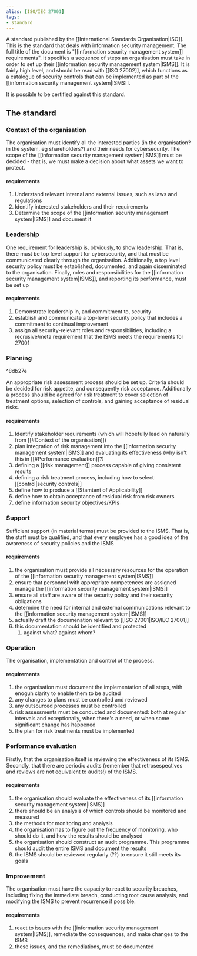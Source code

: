 ```yaml
---
alias: [ISO/IEC 27001]
tags:
- standard
---
```

A standard published by the [[International Standards Organisation|ISO]]. This is the standard that deals with information security management. The full title of the document is "[[information security management system]] requirements". It specifies a sequence of steps an organisation must take in order to set up their [[information security management system|ISMS]]. It is fairly high level, and should be read with [[ISO 27002]], which functions as a catalogue of security controls that can be implemented as part of the [[information security management system|ISMS]].

It is possible to be certified against this standard.
## The standard

### Context of the organisation
The organisation must identify all the interested parties (in the organisation? in the system, eg shareholders?) and their needs for cybersecurity. The scope of the [[information security management system|ISMS]] must be decided - that is, we must make a decision about what assets we want to protect. 

#### requirements
1. Understand relevant internal and external issues, such as laws and regulations
2. Identify interested stakeholders and their requirements
4. Determine the scope of the [[information security management system|ISMS]] and document it

### Leadership
One requirement for leadership is, obviously, to show leadership. That is, there must be top level support for cybersecurity, and that must be communicated clearly through the organisation. Additionally, a top level security policy must be established, documented, and again disseminated to the organisation. Finally, roles and responsibilities for the [[information security management system|ISMS]], and reporting its performance, must be set up

#### requirements
1. Demonstrate leadership in, and commitment to, security
2. establish and communicate a top-level security policy that includes a commitment to continual improvement
3. assign all security-relevant roles and responsibilities, including a recrusive/meta requirement that the ISMS meets the requirements for 27001

### Planning

^8db27e

An appropriate risk assessment process should be set up. Criteria should be decided for risk appetite, and consequently risk acceptance. Additionally a process should be agreed for risk treatment to cover selection of treatment options, selection of controls, and gaining acceptance of residual risks.

#### requirements
1. Identify stakeholder requirements (which will hopefully lead on naturally from [[#Context of the organisation]])
2. plan integration of risk management into the [[information security management system|ISMS]] and evaluating its effectiveness (why isn't this in [[#Performance evaluation]]?)
3. defining a [[risk management]] process capable of giving consistent results
4. defining a risk treatment process, including how to select [[control|security controls]]
5. define how to produce a [[Stamtent of Applicability]]
6. define how to obtain acceptance of residual risk from risk owners
7. define information security objectives/KPIs

### Support
Sufficient support (in material terms) must be provided to the ISMS. That is, the staff must be qualified, and that every employee has a good idea of the awareness of security policies and the ISMS

#### requirements
1. the organisation must provide all necessary resources for the operation of the [[information security management system|ISMS]]
2. ensure that personnel with appropriate competences are assigned manage the [[information security management system|ISMS]]
3. ensure all staff are aware of the security policy and their security obligations
4. determine the need for internal and external communications relevant to the [[information security management system|ISMS]]
5. actually draft the documenation relevant to [[ISO 27001|ISO/IEC 27001]]
6. this documentation should be identified and protected
	1. against what? against whom? 

### Operation
The organisation, implementation and control of the process. 

#### requirements
1. the organisation must document the implementation of all steps, with enoguh clarity to enable them to be audited
2. any changes to plans must be controlled and reviewed
3. any outsourced processes must be controlled
4. risk assessments must be conducted and documented: both at regular intervals and exceptionally, when there's a need, or when some significant change has happened
5. the plan for risk treatments must be implemented

### Performance evaluation

Firstly, that the organisation itself is reviewing the effectiveness of its ISMS. Secondly, that there are periodic audits (remember that retrosespectives and reviews are not equivalent to audits!) of the ISMS.

#### requirements
1. the organisation should evaluate the effectiveness of its [[information security management system|ISMS]]
2. there should be an analysis of which controls should be monitored and measured
3. the methods for monitoring and analysis
4. the organisation has to figure out the frequency of monitoring, who should do it, and how the results should be analysed
5. the organisation should construct an audit programme. This programme should audit the entire ISMS and document the results
6. the ISMS should be reviewed regularly (??) to ensure it still meets its goals

### Improvement
The organisation must have the capacity to react to security breaches, including fixing the immediate breach, conducting root cause analysis, and modifying the ISMS to prevent recurrence if possible.

#### requirements
1. react to issues with the [[information security management system|ISMS]], remediate the consequences, and make changes to the ISMS
2. these issues, and the remediations, must be documented